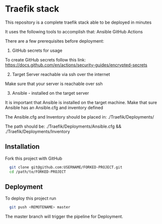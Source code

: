 
# Traefik stack

This repository is a complete traefik stack able to be deployed in minutes

It uses the following tools to accomplish that:
Ansible
GitHub Actions

There are a few prerequisites before deployment:
1) GitHub secrets for usage

To create GitHub secrets follow this link: <https://docs.github.com/en/actions/security-guides/encrypted-secrets>

2) Target Server reachable via ssh over the internet

Make sure that your server is reachable over ssh

3) Ansible - installed on the target server

It is important that Ansible is installed on the target machine. 
Make that sure Ansible has an Ansible.cfg and inventory defined

The Ansible.cfg and Inventory should be placed in: ./Traefik/Deployments/

The path should be: ./Traefik/Deployments/Ansible.cfg && ./Traefik/Deployments/Inventory


## Installation

Fork this project with GitHub

```bash
  git clone git@github.com:USERNAME/FORKED-PROJECT.git
  cd /path/to/FORKED-PROJECT
```

## Deployment

To deploy this project run

```bash
  git push <REMOTENAME> master 
```

The master branch will trigger the pipeline for Deployment.
